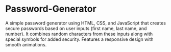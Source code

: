 # Password-Generator
A simple password generator using HTML, CSS, and JavaScript that creates secure passwords based on user inputs (first name, last name, and number). It combines random characters from these inputs along with special symbols for added security. Features a responsive design with smooth animations.
